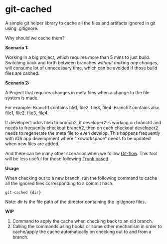 # git-cached

A simple git helper library to cache all the files and artifacts ignored in git using .gitignore.

Why should we cache them?

**Scenario 1:**

Working in a big project, which requires more than 5 mins to just build.
Switching back and forth between branches *without making any changes*, will consume lot of unnecessary time, which can be avoided if those build
files are cached.

**Scenario 2:**

A Project that requires changes in meta files when a change to the file system is made.

For example:
Branch1 contains file1, file2, file3, file4.
Branch2 contains also file1, file2, file3, file4.

If developer1 adds file5 to branch2, if developer2 is working on branch1 and needs to frequently checkout branch2, 
then on each checkout developer2 needs to regenerate the meta file to even develop. This happens frequently with iOS app
development where ".xcworkspace" needs to be updated when new files are added.

And there can be many other scenarios when we follow [Git-flow](https://www.atlassian.com/git/tutorials/comparing-workflows/gitflow-workflow "Gitflow").
This tool will be less useful for those following [Trunk based](https://trunkbaseddevelopment.com/ "Trunk based development").

**Usage**

When checking out to a new branch, run the following command to cache all the ignored files corresponding to a commit hash.

```
git-cached {dir}
```

Note: dir is the file path of the director containing the .gitignore files.

**WIP**

1. Command to apply the cache when checking back to an old branch.
2. Calling the commands using hooks or some other mechanism in order to cache/apply the cache automatically on checking out to and from a branch.   